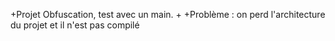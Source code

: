 +Projet Obfuscation, test avec un main.
+
+Problème : on perd l'architecture du projet et il n'est pas compilé



